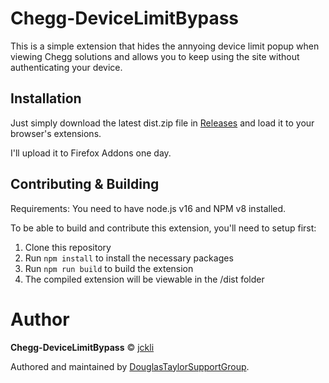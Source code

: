 # Chegg-DeviceLimitBypass

This is a simple extension that hides the annyoing device limit popup when viewing Chegg solutions and allows you to keep using the site without authenticating your device.

## Installation

Just simply download the latest dist.zip file in [Releases](https://github.com/DouglasTaylorSupportGroup/Chegg-DeviceLimitBypass/releases) and load it to your browser's extensions.

I'll upload it to Firefox Addons one day.

## Contributing & Building

Requirements: You need to have node.js v16 and NPM v8 installed.

To be able to build and contribute this extension, you'll need to setup first:

1. Clone this repository
2. Run `npm install` to install the necessary packages
3. Run `npm run build` to build the extension
4. The compiled extension will be viewable in the /dist folder

# Author

**Chegg-DeviceLimitBypass** © [jckli](https://github.com/jckli)

Authored and maintained by [DouglasTaylorSupportGroup](https://github.com/DouglasTaylorSupportGroup).